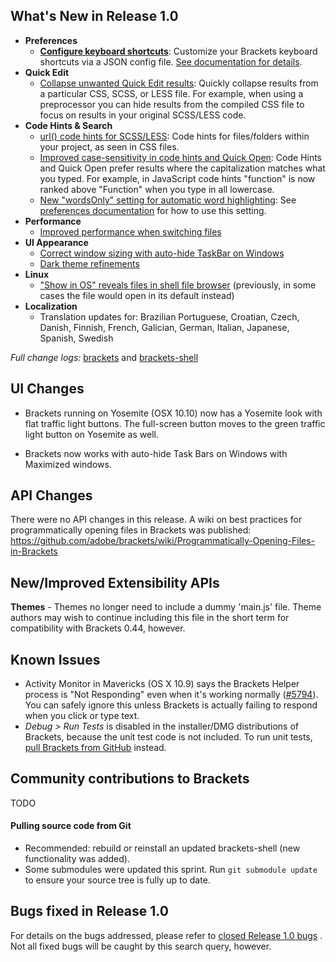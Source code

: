 What's New in Release 1.0
--------------------------
* **Preferences**
    * **[Configure keyboard shortcuts](https://trello.com/c/3mZwu1DE/352-user-specified-keyboard-shortcuts-for-commands-in-json)**: Customize your Brackets keyboard shortcuts via a JSON config file. [See documentation for details](https://github.com/adobe/brackets/wiki/User-Key-Bindings).
* **Quick Edit**
    * [Collapse unwanted Quick Edit results](https://trello.com/c/nxQ6eGGU/1031-3-css-quick-edit-grouping): Quickly collapse results from a particular CSS, SCSS, or LESS file. For example, when using a preprocessor you can hide results from the compiled CSS file to focus on results in your original SCSS/LESS code.
* **Code Hints & Search**
    * [url() code hints for SCSS/LESS](https://github.com/adobe/brackets/pull/9097): Code hints for files/folders within your project, as seen in CSS files.
    * [Improved case-sensitivity in code hints and Quick Open](https://github.com/adobe/brackets/issues/3263): Code Hints and Quick Open prefer results where the capitalization matches what you typed. For example, in JavaScript code hints "function" is now ranked above "Function" when you type in all lowercase.
    * [New "wordsOnly" setting for automatic word highlighting](https://github.com/codemirror/CodeMirror/pull/2791): See [preferences documentation](https://github.com/adobe/brackets/wiki/How-to-Use-Brackets#preferences) for how to use this setting.
* **Performance**
    * [Improved performance when switching files](https://github.com/adobe/brackets/pull/9507)
* **UI Appearance**
    * [Correct window sizing with auto-hide TaskBar on Windows](https://github.com/adobe/brackets-shell/pull/474)
    * [Dark theme refinements](https://github.com/adobe/brackets/pull/9560)
* **Linux**
    * ["Show in OS" reveals files in shell file browser](https://github.com/adobe/brackets-shell/pull/477) (previously, in some cases the file would open in its default instead)
* **Localization**
    * Translation updates for: Brazilian Portuguese, Croatian, Czech, Danish, Finnish, French, Galician, German, Italian, Japanese, Spanish, Swedish

_Full change logs:_ [brackets](https://github.com/adobe/brackets/compare/release-0.44...release-1.0#commits_bucket) and [brackets-shell](https://github.com/adobe/brackets-shell/compare/release-0.44...release-1.0#commits_bucket)


UI Changes
----------
* Brackets running on Yosemite (OSX 10.10) now has a Yosemite look with flat traffic light buttons. The full-screen button moves to the green traffic light button on Yosemite as well.

* Brackets now works with auto-hide Task Bars on Windows with Maximized windows.

API Changes
-----------
There were no API changes in this release. A wiki on best practices for programmatically opening files in Brackets was published: https://github.com/adobe/brackets/wiki/Programmatically-Opening-Files-in-Brackets 

New/Improved Extensibility APIs
-------------------------------
**Themes** - Themes no longer need to include a dummy 'main.js' file. Theme authors may wish to continue including this file in the short term for compatibility with Brackets 0.44, however.


Known Issues
------------
* Activity Monitor in Mavericks (OS X 10.9) says the Brackets Helper process is "Not Responding" even when it's working normally ([#5794](https://github.com/adobe/brackets/issues/5794)). You can safely ignore this unless Brackets is actually failing to respond when you click or type text.
* _Debug > Run Tests_ is disabled in the installer/DMG distributions of Brackets, because the unit test code is not included. To run unit tests, [pull Brackets from GitHub](https://github.com/adobe/brackets/wiki/How-to-Hack-on-Brackets#wiki-getcode) instead.


Community contributions to Brackets
-----------------------------------
TODO

#### Pulling source code from Git
* Recommended: rebuild or reinstall an updated brackets-shell (new functionality was added).
* Some submodules were updated this sprint. Run `git submodule update` to ensure your source tree is fully up to date.


Bugs fixed in Release 1.0
--------------------------
For details on the bugs addressed, please refer to [closed Release 1.0 bugs](https://github.com/adobe/brackets/issues?q=milestone%3A%22Brackets+1.0+%28Release+0.45%29%22+is%3Aclosed) . Not all fixed bugs will be caught by this search query, however.